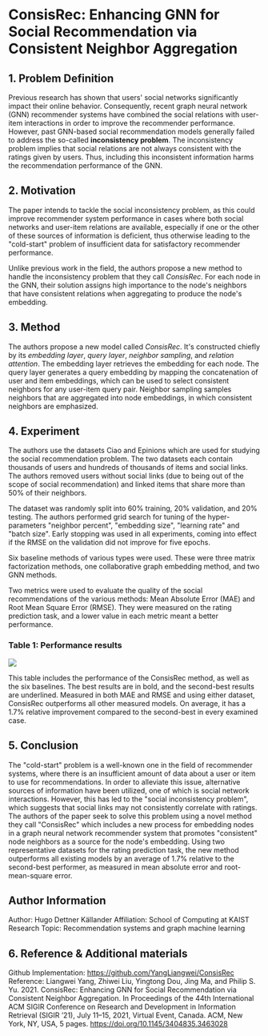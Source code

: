 # ConsisRec: Enhancing GNN for Social Recommendation via Consistent Neighbor Aggregation

## 1. Problem Definition

Previous research has shown that users' social networks significantly impact their online behavior. Consequently, recent graph neural network (GNN) recommender systems have combined the social relations with user-item interactions in order to improve the recommender performance. However, past GNN-based social recommendation models generally failed to address the so-called **inconsistency problem**. The inconsistency problem implies that social relations are not always consistent with the ratings given by users. Thus, including this inconsistent information harms the recommendation performance of the GNN.

## 2. Motivation

The paper intends to tackle the social inconsistency problem, as this could improve recommender system performance in cases where both social networks and user-item relations are available, especially if one or the other of these sources of information is deficient, thus otherwise leading to the "cold-start" problem of insufficient data for satisfactory recommender performance.

Unlike previous work in the field, the authors propose a new method to handle the inconsistency problem that they call *ConsisRec*. For each node in the GNN, their solution assigns high importance to the node's neighbors that have consistent relations when aggregating to produce the node's embedding.

## 3. Method

The authors propose a new model called *ConsisRec*. It's constructed chiefly by its *embedding layer*, *query layer*, *neighbor sampling*, and *relation attention*. The embedding layer retrieves the embedding for each node. The query layer generates a query embedding by mapping the concatenation of user and item embeddings, which can be used to select consistent neighbors for any user-item query pair. Neighbor sampling samples neighbors that are aggregated into node embeddings, in which consistent neighbors are emphasized.

## 4. Experiment

The authors use the datasets Ciao and Epinions which are used for studying the social recommendation problem. The two datasets each contain thousands of users and hundreds of thousands of items and social links. The authors removed users without social links (due to being out of the scope of social recommendation) and linked items that share more than 50% of their neighbors.

The dataset was randomly split into 60% training, 20% validation, and 20% testing. The authors performed grid search for tuning of the hyper-parameters "neighbor percent", "embedding size", "learning rate" and "batch size". Early stopping was used in all experiments, coming into effect if the RMSE on the validation did not improve for five epochs.

Six baseline methods of various types were used. These were three matrix factorization methods, one collaborative graph embedding method, and two GNN methods.

Two metrics were used to evaluate the quality of the social recommendations of the various methods: Mean Absolute Error (MAE) and Root Mean Square Error (RMSE). They were measured on the rating prediction task, and a lower value in each metric meant a better performance.

### Table 1: Performance results

![](https://hackmd.io/_uploads/SyTE14WW6.png)

This table includes the performance of the ConsisRec method, as well as the six baselines. The best results are in bold, and the second-best results are underlined. Measured in both MAE and RMSE and using either dataset, ConsisRec outperforms all other measured models. On average, it has a 1.7% relative improvement compared to the second-best in every examined case.

## 5. Conclusion

The "cold-start" problem is a well-known one in the field of recommender systems, where there is an insufficient amount of data about a user or item to use for recommendations. In order to alleviate this issue, alternative sources of information have been utilized, one of which is social network interactions. However, this has led to the "social inconsistency problem", which suggests that social links may not consistently correlate with ratings. The authors of the paper seek to solve this problem using a novel method they call "ConsisRec" which includes a new process for embedding nodes in a graph neural network recommender system that promotes "consistent" node neighbors as a source for the node's embedding. Using two representative datasets for the rating prediction task, the new method outperforms all existing models by an average of 1.7% relative to the second-best performer, as measured in mean absolute error and root-mean-square error.

## Author Information
Author: Hugo Dettner Källander
Affiliation: School of Computing at KAIST
Research Topic: Recommendation systems and graph machine learning

## 6. Reference & Additional materials

Github Implementation: https://github.com/YangLiangwei/ConsisRec
Reference:
Liangwei Yang, Zhiwei Liu, Yingtong Dou, Jing Ma, and Philip S. Yu. 2021. ConsisRec: Enhancing GNN for Social Recommendation via Consistent Neighbor Aggregation. In Proceedings of the 44th International ACM SIGIR Conference on Research and Development in Information Retrieval (SIGIR ’21), July 11–15, 2021, Virtual Event, Canada. ACM, New York, NY, USA, 5 pages. https://doi.org/10.1145/3404835.3463028

